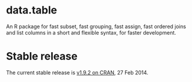 data.table
=========

An R package for fast subset, fast grouping, fast assign, fast ordered joins and list columns in a short and flexible syntax, for faster development.

Stable release
==============

The current stable release is [v1.9.2 on CRAN](http://cran.r-project.org/web/packages/data.table/index.html), 27 Feb 2014.


